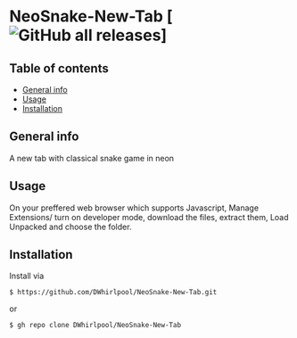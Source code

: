 # NeoSnake-New-Tab [![GitHub all releases](https://img.shields.io/github/downloads/DWhirlpool/NeoSnake-New-Tab/total)]
## Table of contents
* [General info](#general-info)
* [Usage](#Usage)
* [Installation](#Installation)
## General info
A new tab with classical snake game in neon
## Usage
On your preffered web browser which supports Javascript, Manage Extensions/ turn on developer mode, download the files, extract them, Load Unpacked and choose the folder.
## Installation
Install via
```
$ https://github.com/DWhirlpool/NeoSnake-New-Tab.git
```
or
```
$ gh repo clone DWhirlpool/NeoSnake-New-Tab
```
